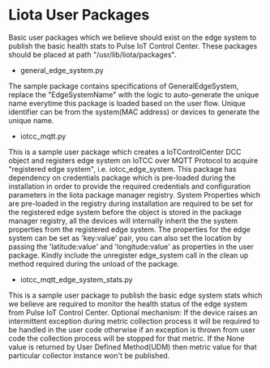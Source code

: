 # Liota User Packages

Basic user packages which we believe should exist on the edge system to publish the basic health stats to Pulse IoT Control Center.
These packages should be placed at path "/usr/lib/liota/packages".

* general_edge_system.py

The sample package contains specifications of GeneralEdgeSystem, replace the "EdgeSystemName" with the logic to auto-generate the unique name everytime this package
is loaded based on the user flow. Unique identifier can be from the system(MAC address) or devices to generate the unique name.

* iotcc_mqtt.py

This is a sample user package which creates a IoTControlCenter DCC object and registers edge system on
IoTCC over MQTT Protocol to acquire "registered edge system", i.e. iotcc_edge_system. This package has dependency on credentials package
which is pre-loaded during the installation in order to provide the required credentials and configuration parameters in the liota package manager registry.
System Properties which are pre-loaded in the registry during installation are required to be set for the registered edge system before the object is stored in the package manager registry,
all the devices will internally inherit the the system properties from the registered edge system.
The properties for the edge system can be set as 'key:value' pair, you can also set the location by passing the
'latitude:value' and 'longitude:value' as properties in the user package.
Kindly include the unregister edge_system call in the clean up method required during the unload of the package.

* iotcc_mqtt_edge_system_stats.py

This is a sample user package to publish the basic edge system stats which we believe are required to
monitor the health status of the edge system from Pulse IoT Control Center.
Optional mechanism: If the device raises an intermittent exception during metric collection process it will be required to be handled in the user code
otherwise if an exception is thrown from user code the collection process will be stopped for that metric.
If the None value is returned by User Defined Method(UDM) then metric value for that particular collector instance won't be published.
